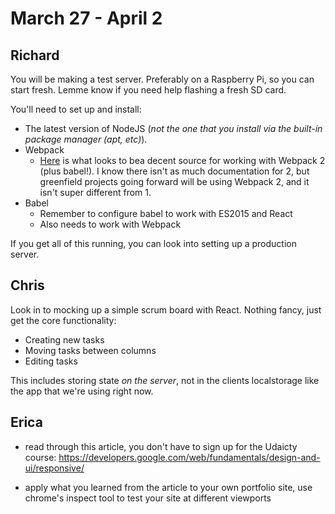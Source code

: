 # March 27 - April 2

## Richard
You will be making a test server. Preferably on a Raspberry Pi, so you can start fresh. Lemme know if you need help flashing a fresh SD card.

You'll need to set up and install:

* The latest version of NodeJS (_not the one that you install via the built-in package manager (apt, etc)_).
* Webpack
    * [Here](https://blog.madewithenvy.com/getting-started-with-webpack-2-ed2b86c68783) is what looks to bea decent source for working with Webpack 2 (plus babel!). I know there isn't as much documentation for 2, but greenfield projects going forward will be using Webpack 2, and it isn't super different from 1.
* Babel
    * Remember to configure babel to work with ES2015 and React
    * Also needs to work with Webpack

If you get all of this running, you can look into setting up a production server.

## Chris
Look in to mocking up a simple scrum board with React. Nothing fancy, just get the core functionality:

* Creating new tasks
* Moving tasks between columns
* Editing tasks

This includes storing state *on the server*, not in the clients localstorage like the app that we're using right now.

## Erica

* read through this article, you don't have to sign up for the Udaicty course: https://developers.google.com/web/fundamentals/design-and-ui/responsive/

* apply what you learned from the article to your own portfolio site, use chrome's inspect tool to test your site at different viewports

